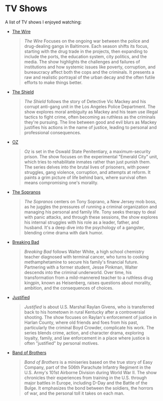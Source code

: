 # TV Shows

A list of TV shows I enjoyed watching:

- [The Wire](https://en.wikipedia.org/wiki/The_Wire)

    > *The Wire* Focuses on the ongoing war between the police and
    > drug-dealing gangs in Baltimore. Each season shifts its focus, starting
    > with the drug trade in the projects, then expanding to include the
    > ports, the education system, city politics, and the media. The show
    > highlights the challenges and failures of institutions and how systemic
    > issues like poverty, corruption, and bureaucracy affect both the cops
    > and the criminals. It presents a raw and realistic portrayal of the
    > urban decay and the often futile efforts to make things better.

- [The Shield](https://en.wikipedia.org/wiki/The_Shield)

    > *The Shield* follows the story of Detective Vic Mackey and his corrupt
    > anti-gang unit in the Los Angeles Police Department. The show explores
    > moral ambiguity as Mackey and his team use illegal tactics to fight
    > crime, often becoming as ruthless as the criminals they're pursuing. The
    > line between good and evil blurs as Mackey justifies his actions in the
    > name of justice, leading to personal and professional consequences.

- [OZ](https://en.wikipedia.org/wiki/Oz_(TV_series))

    > *Oz* is set in the Oswald State Penitentiary, a maximum-security prison.
    > The show focuses on the experimental "Emerald City" unit, which tries to
    > rehabilitate inmates rather than just punish them. The series delves
    > into the brutal lives of prisoners, with power struggles, gang violence,
    > corruption, and attempts at reform. It paints a grim picture of life
    > behind bars, where survival often means compromising one's morality.

- [The Sopranos](https://en.wikipedia.org/wiki/The_Sopranos)

    > *The Sopranos* centers on Tony Soprano, a New Jersey mob boss, as he
    > juggles the pressures of running a criminal organization and managing
    > his personal and family life. Tony seeks therapy to deal with panic
    > attacks, and through these sessions, the show explores his internal
    > struggles with his role as a leader, father, and husband. It's a deep
    > dive into the psychology of a gangster, blending crime drama with dark
    > humor.

- [Breaking Bad](https://en.wikipedia.org/wiki/Breaking_Bad)

    > *Breaking Bad* follows Walter White, a high school chemistry teacher
    > diagnosed with terminal cancer, who turns to cooking methamphetamine to
    > secure his family's financial future. Partnering with a former student,
    > Jesse Pinkman, Walter descends into the criminal underworld. Over time,
    > his transformation from a mild-mannered teacher to a ruthless drug
    > kingpin, known as Heisenberg, raises questions about morality, ambition,
    > and the consequences of choices.

- [Justified](https://en.wikipedia.org/wiki/Justified_(TV_series))

    > *Justified* is about U.S. Marshal Raylan Givens, who is transferred back
    > to his hometown in rural Kentucky after a controversial shooting. The
    > show focuses on Raylan's enforcement of justice in Harlan County, where
    > old friends and foes from his past, particularly the criminal Boyd
    > Crowder, complicate his work. The series blends crime, action, and
    > character drama, exploring loyalty, family, and law enforcement in a
    > place where justice is often "justified" by personal motives.

- [Band of Brothers](https://en.wikipedia.org/wiki/Band_of_Brothers_(miniseries))

    > *Band of Brothers* is a miniseries based on the true story of Easy
    > Company, part of the 506th Parachute Infantry Regiment in the U.S.
    > Army's 101st Airborne Division during World War II. The show chronicles
    > their experiences from training in the U.S. through major battles in
    > Europe, including D-Day and the Battle of the Bulge. It emphasizes the
    > bond between the soldiers, the horrors of war, and the personal toll it
    > takes on each man.

